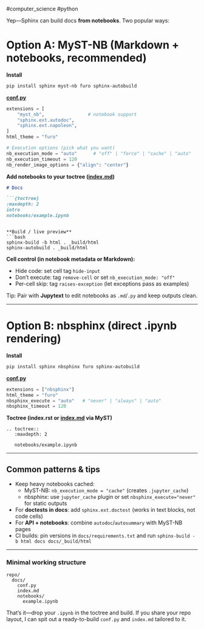 #computer_science #python 

Yep—Sphinx can build docs **from notebooks**. Two popular ways:

# Option A: MyST-NB (Markdown + notebooks, recommended)

**Install**

```bash
pip install sphinx myst-nb furo sphinx-autobuild

```

**[conf.py](http://conf.py)**

```python
extensions = [
    "myst_nb",                # notebook support
    "sphinx.ext.autodoc",
    "sphinx.ext.napoleon",
]
html_theme = "furo"

# Execution options (pick what you want)
nb_execution_mode = "auto"      # "off" | "force" | "cache" | "auto"
nb_execution_timeout = 120
nb_render_image_options = {"align": "center"}

```

**Add notebooks to your toctree ([index.md](http://index.md))**

````markdown
# Docs

```{toctree}
:maxdepth: 2
intro
notebooks/example.ipynb

````

````

**Build / live preview**
```bash
sphinx-build -b html . _build/html
sphinx-autobuild . _build/html

````

**Cell control (in notebook metadata or Markdown):**

- Hide code: set cell tag `hide-input`
- Don’t execute: tag `remove-cell` or set `nb_execution_mode: "off"`
- Per-cell skip: tag `raises-exception` (let exceptions pass as examples)

Tip: Pair with **Jupytext** to edit notebooks as `.md`/`.py` and keep outputs clean.

---

# Option B: nbsphinx (direct .ipynb rendering)

**Install**

```bash
pip install sphinx nbsphinx furo sphinx-autobuild

```

**[conf.py](http://conf.py)**

```python
extensions = ["nbsphinx"]
html_theme = "furo"
nbsphinx_execute = "auto"   # "never" | "always" | "auto"
nbsphinx_timeout = 120

```

**Toctree (index.rst or [index.md](http://index.md) via MyST)**

```
.. toctree::
   :maxdepth: 2

   notebooks/example.ipynb

```

---

## Common patterns & tips

- Keep heavy notebooks cached:
    - MyST-NB: `nb_execution_mode = "cache"` (creates `.jupyter_cache`)
    - nbsphinx: use `jupyter_cache` plugin or set `nbsphinx_execute="never"` for static outputs
- For **doctests in docs**: add `sphinx.ext.doctest` (works in text blocks, not code cells)
- For **API + notebooks**: combine `autodoc`/`autosummary` with MyST-NB pages
- CI builds: pin versions in `docs/requirements.txt` and run `sphinx-build -b html docs docs/_build/html`

---

### Minimal working structure

```
repo/
  docs/
    conf.py
    index.md
    notebooks/
      example.ipynb

```

That’s it—drop your `.ipynb` in the toctree and build. If you share your repo layout, I can spit out a ready-to-build `conf.py` and `index.md` tailored to it.